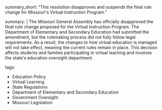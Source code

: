 summary_short: "This resolution disapproves and suspends the final rule change for Missouri's Virtual Instruction Program."

summary: |
  The Missouri General Assembly has officially disapproved the final rule change proposed for the Virtual Instruction Program. The Department of Elementary and Secondary Education had submitted the amendment, but the rulemaking process did not fully follow legal requirements. As a result, the changes to how virtual education is managed will not take effect, meaning the current rules remain in place. This decision affects students and families participating in virtual learning and involves the state's education oversight department.

tags:
  - Education Policy
  - Virtual Learning
  - State Regulations
  - Department of Elementary and Secondary Education
  - Government Oversight
  - Missouri Legislation
